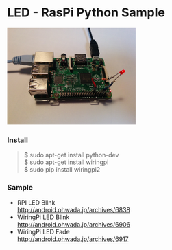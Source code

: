 # LED - RasPi Python Sample

<img src="https://github.com/FabLabKannai/RaspiStudy/blob/master/4_python/docs/raspi_led.jpg" width="300" />

### Install
> $ sudo apt-get install python-dev <br/>
> $ sudo apt-get install wiringpi <br/>
> $ sudo pip install wiringpi2 <br/>

### Sample
- RPI LED Bllnk <br>
http://android.ohwada.jp/archives/6838 <br>
- WiringPi LED Bllnk <br>
http://android.ohwada.jp/archives/6906 <br>
- WiringPi LED Fade <br>
http://android.ohwada.jp/archives/6917 <br>
